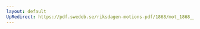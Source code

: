 ```yaml
---
layout: default
UpRedirect: https://pdf.swedeb.se/riksdagen-motions-pdf/1868/mot_1868__fk__00046/mot_1868__fk__00046_001.pdf
---
```

